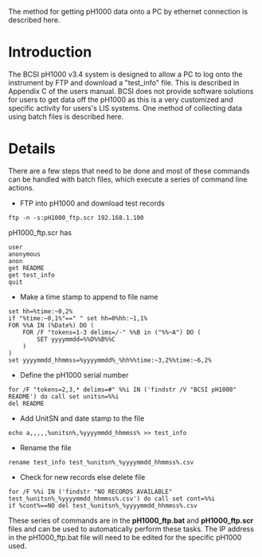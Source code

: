 The method for getting pH1000 data onto a PC by ethernet connection is described here.

# Introduction #

The BCSI pH1000 v3.4 system is designed to allow a PC to log onto the instrument by FTP and download a "test\_info" file.  This is described in Appendix C of the users manual.  BCSI does not provide software solutions for users to get data off the pH1000 as this is a very customized and specific activity for users's LIS systems.  One method of collecting data using batch files is described here.


# Details #

There are a few steps that need to be done and most of these commands can be handled with batch files, which execute a series of command line actions.

  * FTP into pH1000 and download test records
```
ftp -n -s:pH1000_ftp.scr 192.168.1.100
```
pH1000\_ftp.scr has
```
user
anonymous
anon
get README
get test_info
quit
```
  * Make a time stamp to append to file name
```
set hh=%time:~0,2%
if "%time:~0,1%"==" " set hh=0%hh:~1,1%
FOR %%A IN (%Date%) DO (
    FOR /F "tokens=1-3 delims=/-" %%B in ("%%~A") DO (
        SET yyyymmdd=%%D%%B%%C
    )
)
set yyyymmdd_hhmmss=%yyyymmdd%_%hh%%time:~3,2%%time:~6,2%
```
  * Define the pH1000 serial number
```
for /F "tokens=2,3,* delims=#" %%i IN ('findstr /V "BCSI pH1000" README') do call set unitsn=%%i
del README
```
  * Add UnitSN and date stamp to the file
```
echo a,,,,,%unitsn%,%yyyymmdd_hhmmss% >> test_info
```
  * Rename the file
```
rename test_info test_%unitsn%_%yyyymmdd_hhmmss%.csv
```
  * Check for new records else delete file
```
for /F %%i IN ('findstr "NO RECORDS AVAILABLE" test_%unitsn%_%yyyymmdd_hhmmss%.csv') do call set cont=%%i
if %cont%==NO del test_%unitsn%_%yyyymmdd_hhmmss%.csv
```

These series of commands are in the **pH1000\_ftp.bat** and **pH1000\_ftp.scr** files and can be used to automatically perform these tasks.  The IP address in the pH1000\_ftp.bat file will need to be edited for the specific pH1000 used.